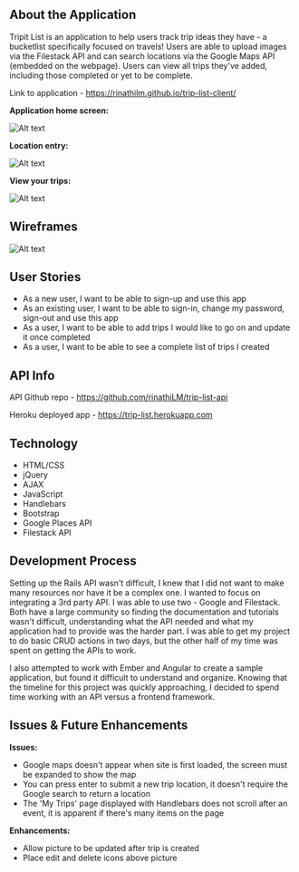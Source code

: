 ## About the Application

Tripit List is an application to help users track trip ideas they have - a bucketlist specifically focused on travels! Users are able to upload images via the Filestack API and can search locations via the Google Maps API (embedded on the webpage). Users can view all trips they've added, including those completed or yet to be complete.

Link to application - https://rinathilm.github.io/trip-list-client/

**Application home screen:**

![Alt text](https://i.imgur.com/Qw1nk3D.png)

**Location entry:**

![Alt text](https://i.imgur.com/AGt0WTX.png)

**View your trips:**

![Alt text](https://i.imgur.com/zZG2ibZ.png)

## Wireframes

![Alt text](https://i.imgur.com/pCWbygT.jpg?2)

## User Stories

- As a new user, I want to be able to sign-up and use this app
- As an existing user, I want to be able to sign-in, change my password, sign-out and use this app
- As a user, I want to be able to add trips I would like to go on and update it once completed
- As a user, I want to be able to see a complete list of trips I created

## API Info

API Github repo - https://github.com/rinathiLM/trip-list-api

Heroku deployed app - https://trip-list.herokuapp.com

## Technology

- HTML/CSS
- jQuery
- AJAX
- JavaScript
- Handlebars
- Bootstrap
- Google Places API
- Filestack API

## Development Process

Setting up the Rails API wasn't difficult, I knew that I did not want to make many resources nor have it be a complex one. I wanted to focus on integrating a 3rd party API. I was able to use two - Google and Filestack. Both have a large community so finding the documentation and tutorials wasn't difficult, understanding what the API needed and what my application had to provide was the harder part. I was able to get my project to do basic CRUD actions in two days, but the other half of my time was spent on getting the APIs to work.

I also attempted to work with Ember and Angular to create a sample application, but found it difficult to understand and organize. Knowing that the timeline for this project was quickly approaching, I decided to spend time working with an API versus a frontend framework.

## Issues & Future Enhancements

**Issues:**
- Google maps doesn't appear when site is first loaded, the screen must be expanded to show the map
- You can press enter to submit a new trip location, it doesn't require the Google search to return a location
- The 'My Trips' page displayed with Handlebars does not scroll after an event, it is apparent if there's many items on the page

**Enhancements:**
- Allow picture to be updated after trip is created
- Place edit and delete icons above picture
